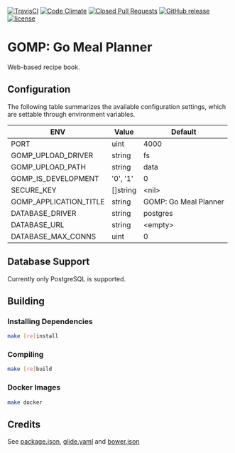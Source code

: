[![TravisCI](https://img.shields.io/travis/chadweimer/gomp.svg?style=flat-square&label=travisci)](https://travis-ci.org/chadweimer/gomp)
[![Code Climate](https://img.shields.io/codeclimate/github/chadweimer/gomp.svg?style=flat-square)](https://codeclimate.com/github/chadweimer/gomp)
[![Closed Pull Requests](https://img.shields.io/github/issues-pr-closed-raw/chadweimer/gomp.svg?style=flat-square)](https://github.com/chadweimer/gomp/pulls)
[![GitHub release](https://img.shields.io/github/release/chadweimer/gomp.svg?style=flat-square)](https://github.com/chadweimer/gomp/releases)
[![license](https://img.shields.io/github/license/chadweimer/gomp.svg?style=flat-square)](LICENSE)

# GOMP: Go Meal Planner

Web-based recipe book.

## Configuration

The following table summarizes the available configuration settings, which are settable through environment variables.

| ENV                      | Value    | Default               |
|--------------------------|----------|-----------------------|
| PORT                     | uint     | 4000                  |
| GOMP\_UPLOAD\_DRIVER     | string   | fs                    |
| GOMP\_UPLOAD\_PATH       | string   | data                  |
| GOMP\_IS_DEVELOPMENT     | '0', '1' | 0                     |
| SECURE\_KEY              | []string | &lt;nil&gt;           |
| GOMP\_APPLICATION\_TITLE | string   | GOMP: Go Meal Planner |
| DATABASE_DRIVER          | string   | postgres              |
| DATABASE\_URL            | string   | &lt;empty&gt;         |
| DATABASE_MAX_CONNS       | uint     | 0                     |

## Database Support

Currently only PostgreSQL is supported.

## Building

### Installing Dependencies

```bash
make [re]install
```

### Compiling

```bash
make [re]build
```

### Docker Images

```bash
make docker
```

## Credits

See [package.json](package.json), [glide.yaml](glide.yaml) and [bower.json](static/bower.json)
